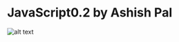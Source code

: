 # JavaScript0.2 by Ashish Pal
![alt text](https://www.tutorialrepublic.com/lib/images/javascript-illustration.png)
